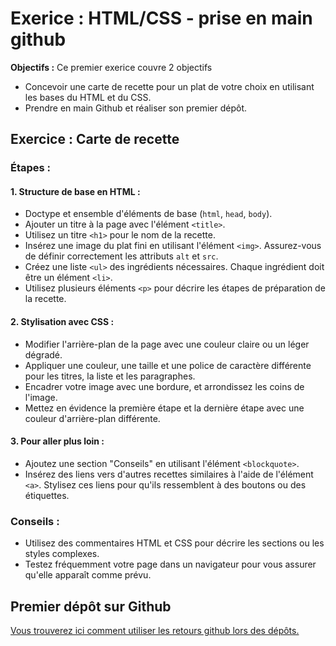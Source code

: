 # Exerice : HTML/CSS - prise en main github

**Objectifs :** Ce premier exerice couvre 2 objectifs 
 - Concevoir une carte de recette pour un plat de votre choix en utilisant les bases du HTML et du CSS.
 - Prendre en main Github et réaliser son premier dépôt.

## Exercice : Carte de recette

### Étapes :

#### 1. Structure de base en HTML :

- Doctype et ensemble d'éléments de base (`html`, `head`, `body`).
- Ajouter un titre à la page avec l'élément `<title>`.
- Utilisez un titre `<h1>` pour le nom de la recette.
- Insérez une image du plat fini en utilisant l'élément `<img>`. Assurez-vous de définir correctement les attributs `alt` et `src`.
- Créez une liste `<ul>` des ingrédients nécessaires. Chaque ingrédient doit être un élément `<li>`.
- Utilisez plusieurs éléments `<p>` pour décrire les étapes de préparation de la recette.

#### 2. Stylisation avec CSS :

- Modifier l'arrière-plan de la page avec une couleur claire ou un léger dégradé.
- Appliquer une couleur, une taille et une police de caractère différente pour les titres, la liste et les paragraphes.
- Encadrer votre image avec une bordure, et arrondissez les coins de l'image.
- Mettez en évidence la première étape et la dernière étape avec une couleur d'arrière-plan différente.

#### 3. Pour aller plus loin :

- Ajoutez une section "Conseils" en utilisant l'élément `<blockquote>`.
- Insérez des liens vers d'autres recettes similaires à l'aide de l'élément `<a>`. Stylisez ces liens pour qu'ils ressemblent à des boutons ou des étiquettes.

### Conseils :

- Utilisez des commentaires HTML et CSS pour décrire les sections ou les styles complexes.
- Testez fréquemment votre page dans un navigateur pour vous assurer qu'elle apparaît comme prévu.

## Premier dépôt sur Github

[Vous trouverez ici comment utiliser les retours github lors des dépôts.](depotgit.md)
